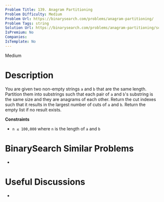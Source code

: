 ```yaml
---
Problem Title: 139. Anagram Partitioning
Problem Difficulty: Medium
Problem Url: https://binarysearch.com/problems/anagram-partitioning/
Problem Tags: string
Solution Url: https://binarysearch.com/problems/anagram-partitioning/solutions/
IsPremium: No
Companies: 
IsTemplate: No
---
```


<span style="color: ;">Medium</span>

# Description

You are given two non-empty strings `a` and `b` that are the same length. Partition them into substrings such that each pair of `a` and `b`'s substring is the same size and they are anagrams of each other. Return the cut indexes such that it results in the largest number of cuts of `a` and `b`. Return the empty list if no result exists.

**Constraints**

- `n ≤ 100,000` where `n` is the length of `a` and `b`

# BinarySearch Similar Problems

- []()

# Useful Discussions

- []()
